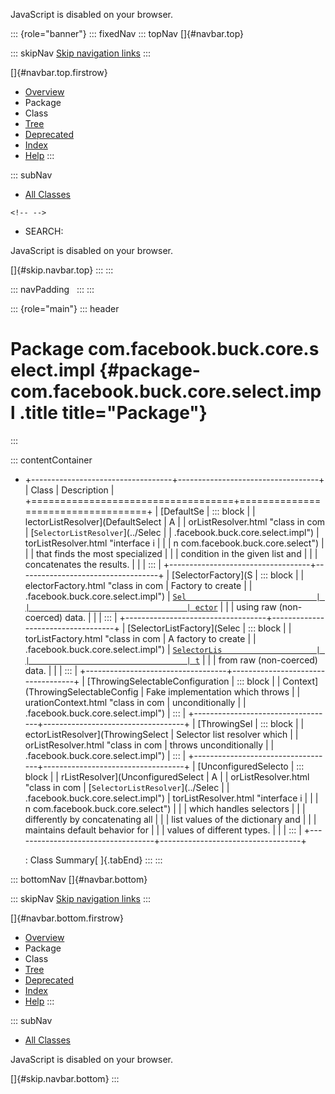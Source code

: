 <div>

JavaScript is disabled on your browser.

</div>

::: {role="banner"}
::: fixedNav
::: topNav
[]{#navbar.top}

::: skipNav
[Skip navigation links](#skip.navbar.top "Skip navigation links")
:::

[]{#navbar.top.firstrow}

-   [Overview](../../../../../../index.html)
-   Package
-   Class
-   [Tree](package-tree.html)
-   [Deprecated](../../../../../../deprecated-list.html)
-   [Index](../../../../../../index-all.html)
-   [Help](../../../../../../help-doc.html)
:::

::: subNav
-   [All Classes](../../../../../../allclasses.html)

```{=html}
<!-- -->
```
-   SEARCH:

<div>

<div>

JavaScript is disabled on your browser.

</div>

</div>

[]{#skip.navbar.top}
:::
:::

::: navPadding
 
:::
:::

::: {role="main"}
::: header
# Package com.facebook.buck.core.select.impl {#package-com.facebook.buck.core.select.impl .title title="Package"}
:::

::: contentContainer
-   +-----------------------------------+-----------------------------------+
    | Class                             | Description                       |
    +===================================+===================================+
    | [DefaultSe                        | ::: block                         |
    | lectorListResolver](DefaultSelect | A                                 |
    | orListResolver.html "class in com | [`SelectorListResolver`](../Selec |
    | .facebook.buck.core.select.impl") | torListResolver.html "interface i |
    |                                   | n com.facebook.buck.core.select") |
    |                                   | that finds the most specialized   |
    |                                   | condition in the given list and   |
    |                                   | concatenates the results.         |
    |                                   | :::                               |
    +-----------------------------------+-----------------------------------+
    | [SelectorFactory](S               | ::: block                         |
    | electorFactory.html "class in com | Factory to create                 |
    | .facebook.buck.core.select.impl") | [`Sel                             |
    |                                   | ector`](../Selector.html "class i |
    |                                   | n com.facebook.buck.core.select") |
    |                                   | using raw (non-coerced) data.     |
    |                                   | :::                               |
    +-----------------------------------+-----------------------------------+
    | [SelectorListFactory](Selec       | ::: block                         |
    | torListFactory.html "class in com | A factory to create               |
    | .facebook.buck.core.select.impl") | [`SelectorLis                     |
    |                                   | t`](../SelectorList.html "class i |
    |                                   | n com.facebook.buck.core.select") |
    |                                   | from raw (non-coerced) data.      |
    |                                   | :::                               |
    +-----------------------------------+-----------------------------------+
    | [ThrowingSelectableConfiguration  | ::: block                         |
    | Context](ThrowingSelectableConfig | Fake implementation which throws  |
    | urationContext.html "class in com | unconditionally                   |
    | .facebook.buck.core.select.impl") | :::                               |
    +-----------------------------------+-----------------------------------+
    | [ThrowingSel                      | ::: block                         |
    | ectorListResolver](ThrowingSelect | Selector list resolver which      |
    | orListResolver.html "class in com | throws unconditionally            |
    | .facebook.buck.core.select.impl") | :::                               |
    +-----------------------------------+-----------------------------------+
    | [UnconfiguredSelecto              | ::: block                         |
    | rListResolver](UnconfiguredSelect | A                                 |
    | orListResolver.html "class in com | [`SelectorListResolver`](../Selec |
    | .facebook.buck.core.select.impl") | torListResolver.html "interface i |
    |                                   | n com.facebook.buck.core.select") |
    |                                   | which handles selectors           |
    |                                   | differently by concatenating all  |
    |                                   | list values of the dictionary and |
    |                                   | maintains default behavior for    |
    |                                   | values of different types.        |
    |                                   | :::                               |
    +-----------------------------------+-----------------------------------+

    : Class Summary[ ]{.tabEnd}
:::
:::

::: bottomNav
[]{#navbar.bottom}

::: skipNav
[Skip navigation links](#skip.navbar.bottom "Skip navigation links")
:::

[]{#navbar.bottom.firstrow}

-   [Overview](../../../../../../index.html)
-   Package
-   Class
-   [Tree](package-tree.html)
-   [Deprecated](../../../../../../deprecated-list.html)
-   [Index](../../../../../../index-all.html)
-   [Help](../../../../../../help-doc.html)
:::

::: subNav
-   [All Classes](../../../../../../allclasses.html)

<div>

<div>

JavaScript is disabled on your browser.

</div>

</div>

[]{#skip.navbar.bottom}
:::
